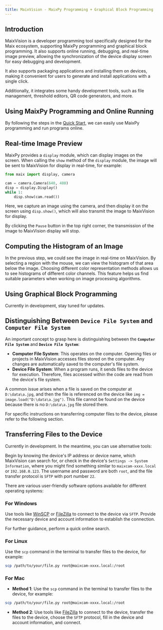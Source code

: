 ```yaml
---
title: MaixVision - MaixPy Programming + Graphical Block Programming
---
```


## Introduction

MaixVision is a developer programming tool specifically designed for the Maix ecosystem, supporting MaixPy programming and graphical block programming. It also supports online running, debugging, and real-time image preview, allowing the synchronization of the device display screen for easy debugging and development.

It also supports packaging applications and installing them on devices, making it convenient for users to generate and install applications with a single click.

Additionally, it integrates some handy development tools, such as file management, threshold editors, QR code generators, and more.

## Using MaixPy Programming and Online Running

By following the steps in the [Quick Start](../README.md), we can easily use MaixPy programming and run programs online.

## Real-time Image Preview

MaixPy provides a `display` module, which can display images on the screen. When calling the `show` method of the `display` module, the image will be sent to MaixVision for display in real-time, for example:

```python
from maix import display, camera

cam = camera.Camera(640, 480)
disp = display.Display()
while 1:
    disp.show(cam.read())
```

Here, we capture an image using the camera, and then display it on the screen using `disp.show()`, which will also transmit the image to MaixVision for display.

By clicking the `Pause` button in the top right corner, the transmission of the image to MaixVision display will stop.

## Computing the Histogram of an Image

In the previous step, we could see the image in real-time on MaixVision. By selecting a region with the mouse, we can view the histogram of that area below the image. Choosing different color representation methods allows us to see histograms of different color channels. This feature helps us find suitable parameters when working on image processing algorithms.

## Using Graphical Block Programming

Currently in development, stay tuned for updates.

## Distinguishing Between `Device File System` and `Computer File System`

An important concept to grasp here is distinguishing between the **`Computer File System`** and **`Device File System`**:

- **Computer File System**: This operates on the computer. Opening files or projects in MaixVision accesses files stored on the computer. Any changes are automatically saved to the computer's file system.
- **Device File System**: When a program runs, it sends files to the device for execution. Therefore, files accessed within the code are read from the device's file system.

A common issue arises when a file is saved on the computer at `D:\data\a.jpg`, and then the file is referenced on the device like `img = image.load("D:\data\a.jpg")`. This file cannot be found on the device because there is no `D:\data\a.jpg` file stored there.

For specific instructions on transferring computer files to the device, please refer to the following section.

## Transferring Files to the Device

Currently in development. In the meantime, you can use alternative tools:

Begin by knowing the device's IP address or device name, which MaixVision can search for, or check in the device's `Settings -> System Information`, where you might find something similar to `maixcam-xxxx.local` or `192.168.0.123`. The username and password are both `root`, and the file transfer protocol is `SFTP` with port number `22`.

There are various user-friendly software options available for different operating systems:

### For Windows

Use tools like [WinSCP](https://winscp.net/eng/index.php) or [FileZilla](https://filezilla-project.org/) to connect to the device via `SFTP`. Provide the necessary device and account information to establish the connection.

For further guidance, perform a quick online search.

### For Linux

Use the `scp` command in the terminal to transfer files to the device, for example:

```bash
scp /path/to/your/file.py root@maixcam-xxxx.local:/root
```

### For Mac

- **Method 1**: Use the `scp` command in the terminal to transfer files to the device, for example:

```bash
scp /path/to/your/file.py root@maixcam-xxxx.local:/root
```

* **Method 2**: Use tools like [FileZilla](https://filezilla-project.org/) to connect to the device, transfer the files to the device, choose the `SFTP` protocol, fill in the device and account information, and connect.

